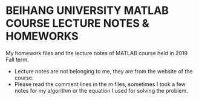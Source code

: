 # BEIHANG UNIVERSITY MATLAB COURSE LECTURE NOTES & HOMEWORKS
My homework files and the lecture notes of MATLAB course held in 2019 Fall term.

- Lecture notes are not belonging to me, they are from the website of the course.
- Please read the comment lines in the m files, sometimes I took a few notes for my algorithm or the equation I used for solving the problem.
